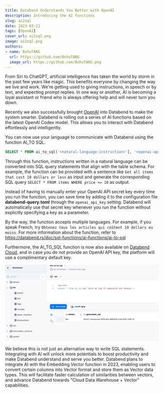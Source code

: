 ```yaml
---
title: Databend Understands You Better with OpenAI
description: Introducing the AI functions
slug: ai2sql
date: 2023-03-21
tags: [OpenAI]
cover_url: ai2sql.png
image: ai2sql.png
authors:
- name: BohuTANG
  url: https://github.com/BohuTANG
  image_url: https://github.com/BohuTANG.png
---
```


From Siri to ChatGPT, artificial intelligence has taken the world by storm in the past few years like magic. This benefits everyone by changing the way we live and work. We're getting used to giving instructions, in speech or by text, and expecting prompt replies. In one way or another, AI is becoming a loyal assistant or friend who is always offering help and will never turn you down. 

Recently we also successfully brought [OpenAI](https://openai.com/) into Databend to make the system smarter. Databend is rolling out a series of AI functions based on the latest OpenAI Codex model. This allows you to interact with Databend effortlessly and intelligently. 

You can now use your language to communicate with Databend using the function AI_TO SQL. 

```sql
SELECT * FROM ai_to_sql('<natural-language-instruction>'[, '<openai-api-key>']);
```
Through this function, instructions written in a natural language can be converted into SQL query statements that align with the table schema. For example, the function can be provided with a sentence like `Get all items that cost 10 dollars or less` as input and generate the corresponding SQL query `SELECT * FROM items WHERE price <= 10` as output. 

Instead of having to manually enter your OpenAI API secret key every time you run the function, you can save time by adding it to the configuration file **databend-query.toml** through the `openai_api_key` setting. Databend will automatically use that secret key whenever you run the function without explicitly specifying a key as a parameter.

By the way, the function accepts multiple languages. For example, if you speak French, try `Obtenez tous les articles qui coûtent 10 dollars ou moins`. For more information about the function, refer to https://databend.rs/doc/sql-functions/ai-functions/ai-to-sql

Furthermore, the AI_TO_SQL function is now also available on [Databend Cloud](https://app.databend.com), and in case you do not provide an OpenAI API key, the platform will use a complimentary default key.

![Alt text](../static/img/blog/ai2sql-cloud.jpeg)

We believe this is not just an alternative way to write SQL statements. Integrating with AI will unlock more potentials to boost productivity and make Databend understand and serve you better. Databend plans to integrate AI with the Embedding Vector function in 2023, enabling users to convert certain columns into Vector format and store them as Vector data types. This will facilitate faster calculation of similarities between vectors, and advance Databend towards "Cloud Data Warehouse + Vector" capabilities.
